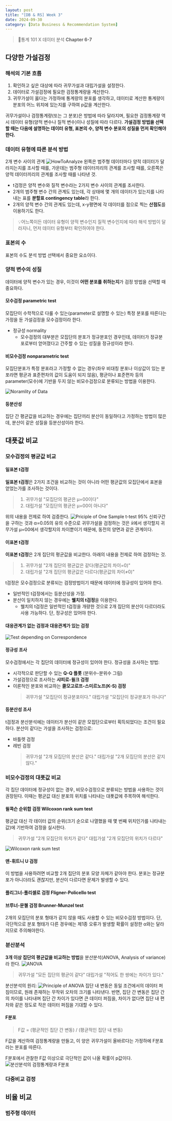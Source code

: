 ```yaml
---
layout: post
title: "[DB & RS] Week 3"
date: 2024-09-30
category: [Data Business & Recommendation System]
---
```


> 📌통계 101 X 데이터 분석 **Chapter 6-7**

## 다양한 가설검정

### 해석의 기본 흐름

1. 확인하고 싶은 대상에 따라 귀무가설과 대립가설을 설정한다.
2. 데이터로 가설검정에 필요한 검정통계량을 계산한다.
3. 귀무가설이 옳다는 가정하에 통계량의 분포를 생각하고, 데이터로 계산한 통계량이 분포의 어느 위치에 있는지를 구하여 p값을 계산한다.

귀무가설이나 검정통계량(또는 그 분포)은 방법에 따라 달라지며, 필요한 검정통계량 역시 데이터 유형(양적 변수나 질적 변수)이나 성질에 따라 다르다. **가설검정 방법을 선택할 때는 다음에 설명하는 데이터 유형, 표본의 수, 양적 변수 분포의 성질을 먼저 확인해야 한다.**

### 데이터 유형에 따른 분석 방법

2개 변수 사이의 관계
<img src="/public/img/240930/HowToAnalyze.png" alt="HowToAnalyze" >
왼쪽은 범주형 데이터마다 양적 데이터가 달라지는지를 조사할 때를, 가운데는 범주형 데이터끼리의 관계를 조사할 때를, 오른쪽은 양적 데이터끼리의 관계를 조사할 때를 나타낸 것.

- t검정은 양적 변수와 질적 변수라는 2가지 변수 사이의 관계를 조사한다.
- 2개의 범주형 변수 간의 관계도 있는데, 각 상태에 몇 개의 데이터가 있는지를 나타내는 표를 **분할표 contingency table**라 한다.
- 2개의 양적 변수 간의 관계도 있는데, x-y평면에 각 데이터를 점으로 찍는 **산점도**를 이용하기도 한다.

> 💡어느쪽이든 데이터 유형이 양적 변수인지 질적 변수인지에 따라 해석 방법이 달라지니, 먼저 데이터 유형부터 확인하여야 한다.

### 표본의 수

표본의 수도 분석 방법 선택에서 중요한 요소이다.

### 양적 변수의 성질

데이터에 양적 변수가 있는 경우, 이것이 **어떤 분포를 취하는지**가 검정 방법을 선택할 때 중요하다.

#### 모수검정 parametric test

모집단이 수학적으로 다룰 수 있는(parameter로 설명할 수 있는) 특정 분포를 따른다는 가정을 둔 가설검정을 모수검정이라 한다.

- 정규성 normality
  - 모수검정의 대부분은 모집단의 분포가 정규분포인 경우인데, 데이터가 정규분포로부터 얻어졌다고 간주할 수 있는 성질을 정규성이라 한다.

#### 비모수검정 nonparametric test

모집단분포가 특정 분포라고 가정할 수 없는 경우(좌우 비대칭 분포나 이상값이 있는 분포라면 평균과 표준편차의 값이 도움이 되지 않음), 평균이나 표준편차 등의 parameter(모수)에 기반을 두지 않는 비모수검정으로 분류되는 방법을 이용한다.

<img src="/public/img/240930/NormalityofData.png" alt="Noramlity of Data">

#### 등분산성

집단 간 평균값을 비교하는 경우에는 집단끼리 분산이 동일하다고 가정하는 방법이 많은데, 분산이 같은 성질을 등분산성이라 한다.

## 대푯값 비교

### 모수검정의 평균값 비교

#### 일표본 t검정

**일표본 t검정**은 2가지 조건을 비교하는 것이 아니라 어떤 평균값의 모집단에서 표본을 얻었는가를 조사하는 것이다.

> 1. 귀무가설 "모집단의 평균은 μ=00이다"
> 2. 대립가설 "모집단의 평균은 μ=00이 아니다"

위의 내용을 전제로 하여 검증한다.
<img src="/public/img/240930/일표본t검정의 원리.png" alt="Priciple of One Sample t-test">
95% 신뢰구간을 구하는 것과 α=0.05의 유의 수준으로 귀무가설을 검정하는 것은 x̄에서 생각할지 귀무가설 μ=00에서 생각할지의 차이뿐이기 때문에, 동전의 양면과 같은 관계이다.

#### 이표본 t검정

**이표본 t검정**은 2개 집단의 평균값을 비교한다. 아래의 내용을 전제로 하여 검정하는 것.

> 1. 귀무가설 "2개 집단의 평균값은 같다(평균값의 차이=0)"
> 2. 대립가설 "2개 집단의 평균값은 다르다(평균값의 차이≠0)"

t검정은 모수검정으로 분류되는 검정방법이기 때문에 데이터에 정규성이 있어야 한다.

- 일반적인 t검정에서는 등분산성을 가정.
- 분산이 일치하지 않는 경우에는 **웰치의 t검정**을 이용한다.
  - 웰치의 t검정은 일반적인 t검정을 개량한 것으로 2개 집단의 분산이 다르더라도 사용 가능하다. 단, 정규성은 있어야 한다.

#### 대응관계가 없는 검정과 대응관계가 있는 검정

<img src="/public/img/240930/대응관계 유무에 따른 검정.png" alt="Test depending on Correspondence">

#### 정규성 조사

모수검정에서는 각 집단의 데이터에 정규성이 있어야 한다.
정규성을 조사하는 방법:

- 시각적으로 판단할 수 있는 **Q-Q 플롯** (분위수-분위수 그림)
- 가설검정으로 조사하는 **샤피로-윌크 검정**
- 이론적인 분포와 비교하는 **콜모고로프-스미르노프(K-S) 검정**
  > 귀무가설 "모집단이 정규분포이다."
  > 대립가설 "모집단이 정규분포가 아니다"

#### 등분산성 조사

t검정과 분산분석에는 데이터가 분산이 같은 모집단으로부터 획득되었다는 조건이 필요하다.
분산이 같다는 가설을 조사하는 검정으로:

- 바틀렛 검정
- 레빈 검정
  > 귀무가설 "2개 모집단의 분산은 같다."
  > 대립가설 "2개 모집단의 분산은 같지 않다."

### 비모수검정의 대푯값 비교

각 집단 데이터에 정규성이 없는 경우, 비모수검정으로 분류되는 방법을 사용하는 것이 권장된다. 이때는 평균값 대신 분포의 위치를 나타내는 대푯값에 주목하여 해석한다.

#### 윌콕슨 순위합 검정 Wilcoxon rank sum test

평균값 대신 각 데이터 값의 순위(크기 순으로 나열했을 때 몇 번째 위치인가를 나타내는 값)에 기반하여 검정을 실시한다.

> 귀무가설 "2개 모집단의 위치가 같다"
> 대립가설 "2개 모집단의 위치가 다르다"

<img src="/public/img/240930/Wilcoxon.png" alt="Wilcoxon rank sum test">

#### 맨-휘트니 U 검정

이 방법을 사용하려면 비교할 2개 집단의 분포 모양 자체가 같아야 한다. 분포는 정규분포가 아니더라도 괜찮지만, 분산이 다르다면 문제가 발생할 수 있다.

#### 플리그너-폴리셀로 검정 Fligner-Policello test

#### 브루너-문첼 검정 Brunner-Munzel test

2개의 모집단의 분포 형태가 같지 않을 때도 사용할 수 있는 비모수검정 방법이다. 단, 극단적으로 분포 형태가 다른 경우에는 제1종 오류가 발생할 확률이 설정한 α와는 달라지므로 주의해야한다.

### 분산분석

**3개 이상 집단의 평균값을 비교하는 방법**을 분산분석(ANOVA, Analysis of variance)라 한다.
<img src="/public/img/240930/ANOVA.png" alt="ANOVA">

> 귀무가설 "모든 집단의 평균이 같다"
> 대립가설 "적어도 한 쌍에는 차이가 있다."

분산분석의 원리:
<img src="/public/img/240930/Principle of ANOVA.png" alt="Principle of ANOVA">
집단 내 변동은 동일 조건에서의 데이터 퍼짐이므로, 원래 존재하는 무작위 오차의 크기를 나타낸다. 반면, 집단 간 변동은 집단 간의 차이를 나타내며 집단 간 차이가 있다면 큰 데이터 퍼짐을, 차이가 없다면 집단 내 편차와 같은 정도로 작은 데이터 퍼짐을 기대할 수 있다.

#### F분포

> F값 = (평균적인 집단 간 변동) / (평균적인 집단 내 변동)

F값을 계산하여 검정통계량을 만들고, 이 양은 귀무가설이 올바르다는 가정하에 F분포라는 분포를 따른다.

F분포에서 관찰한 F값 이상으로 극단적인 값이 나올 확률이 p값이다.
<img src="/public/img/240930/F Distribution.png" alt="분산분석의 검정통계량과 F분포">

### 다중비교 검정

## 비율 비교

### 범주형 데이터
